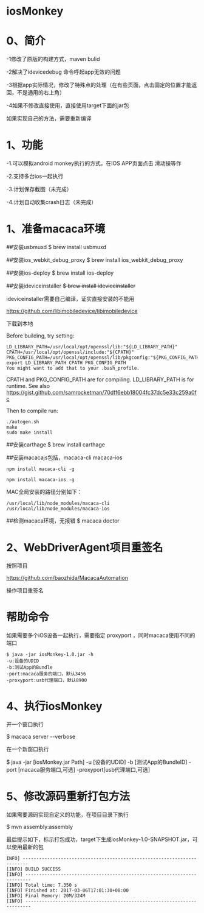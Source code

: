 # iosMonkey

# 0、简介

-1修改了原版的构建方式，maven bulid

-2解决了idevicedebug 命令呼起app无效的问题

-3根据app实际情况，修改了特殊点的处理（在有些页面，点击固定的位置才能返回，不是通用的右上角）

-4如果不修改直接使用，直接使用target下面的jar包

如果实现自己的方法，需要重新编译

# 1、功能
-1.可以模拟android monkey执行的方式，在IOS APP页面点击 滑动操等作

-2.支持多台ios一起执行

-3.计划保存截图（未完成）

-4.计划自动收集crash日志（未完成）


# 1、准备macaca环境

##安装usbmuxd
$ brew install usbmuxd

##安装ios_webkit_debug_proxy
$ brew install ios_webkit_debug_proxy

##安装ios-deploy
$ brew install ios-deploy

##安装ideviceinstaller
~~$ brew install ideviceinstaller~~

ideviceinstaller需要自己编译，证实直接安装的不能用

https://github.com/libimobiledevice/libimobiledevice

下载到本地

Before building, try setting:

```
LD_LIBRARY_PATH=/usr/local/opt/openssl/lib:"${LD_LIBRARY_PATH}"
CPATH=/usr/local/opt/openssl/include:"${CPATH}"
PKG_CONFIG_PATH=/usr/local/opt/openssl/lib/pkgconfig:"${PKG_CONFIG_PATH}"
export LD_LIBRARY_PATH CPATH PKG_CONFIG_PATH
You might want to add that to your .bash_profile.
```

CPATH and PKG_CONFIG_PATH are for compiling. LD_LIBRARY_PATH is for runtime. See also https://gist.github.com/samrocketman/70dff6ebb18004fc37dc5e33c259a0fc


Then to compile run:

	./autogen.sh
	make
	sudo make install


##安装carthage
$ brew install carthage

##安装macacajs包括，macaca-cli macaca-ios

```
npm install macaca-cli -g

npm install macaca-ios -g

```
MAC全局安装的路径分别如下：

```
/usr/local/lib/node_modules/macaca-cli
/usr/local/lib/node_modules/macaca-ios
```

##检测macaca环境，无报错
$ macaca doctor

# 2、WebDriverAgent项目重签名
按照项目

https://github.com/baozhida/MacacaAutomation

操作项目重签名

# 帮助命令
如果需要多个iOS设备一起执行，需要指定 proxyport ，同时macaca使用不同的端口
```
$ java -jar iosMonkey-1.0.jar -h
-u:设备的UDID
-b:测试App的Bundle
-port:macaca服务的端口，默认3456
-proxyport:usb代理端口，默认8900
```

# 4、执行iosMonkey
开一个窗口执行

$ macaca server --verbose

在一个新窗口执行

$ java -jar [iosMonkey.jar Path] -u [设备的UDID] -b [测试App的BundleID] -port [macaca服务端口,可选] -proxyport[usb代理端口,可选]
# 5、修改源码重新打包方法

如果需要源码实现自定义的功能，在项目目录下执行

$ mvn assembly:assembly

最后提示如下，标示打包成功，target下生成iosMonkey-1.0-SNAPSHOT.jar，可以使用最新的包
```
INFO] ------------------------------------------------------------------------
[INFO] BUILD SUCCESS
[INFO] ------------------------------------------------------------------------
[INFO] Total time: 7.350 s
[INFO] Finished at: 2017-03-06T17:01:30+08:00
[INFO] Final Memory: 20M/324M
[INFO] ------------------------------------------------------------------------
```
